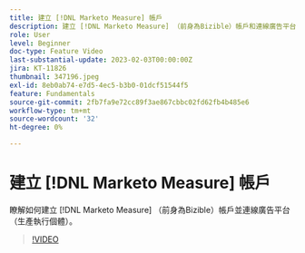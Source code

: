 ```yaml
---
title: 建立 [!DNL Marketo Measure] 帳戶
description: 建立 [!DNL Marketo Measure] （前身為Bizible）帳戶和連線廣告平台（生產執行個體）。
role: User
level: Beginner
doc-type: Feature Video
last-substantial-update: 2023-02-03T00:00:00Z
jira: KT-11826
thumbnail: 347196.jpeg
exl-id: 8eb0ab74-e7d5-4ec5-b3b0-01dcf51544f5
feature: Fundamentals
source-git-commit: 2fb7fa9e72cc89f3ae867cbbc02fd62fb4b485e6
workflow-type: tm+mt
source-wordcount: '32'
ht-degree: 0%

---
```


# 建立 [!DNL Marketo Measure] 帳戶

瞭解如何建立 [!DNL Marketo Measure] （前身為Bizible）帳戶並連線廣告平台（生產執行個體）。

>[!VIDEO](https://video.tv.adobe.com/v/347196/?quality=12&learn=on)
